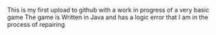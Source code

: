 This is my first upload to github with a work in progress of a very basic game
The game is Written in Java and has a logic error that I am in the process of repairing

